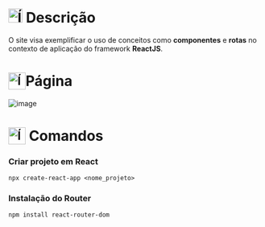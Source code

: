 # <img src="https://github.com/user-attachments/assets/caabfdf0-0f9e-44a3-8200-c6579fe87887" alt="Ícone de descrição" width="28"> Descrição
O site visa exemplificar o uso de conceitos como **componentes** e **rotas** no contexto de aplicação do framework **ReactJS**.

# <sub><img src="https://img.icons8.com/?size=100&id=NfbyHexzVEDk&format=png&color=000000" alt="Ícone do React" width="34"></sub>Página
![image](https://github.com/user-attachments/assets/c10e3ed4-77d4-4964-9e99-07a9589a3a3f)

# <sub><img src="https://img.icons8.com/?size=100&id=cDi960lw0IyP&format=png&color=000000" alt="Ícone do terminal" width="34"></sub> Comandos
### Criar projeto em React
```
npx create-react-app <nome_projeto>
```

### Instalação do Router
```
npm install react-router-dom
```
